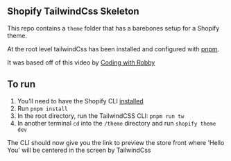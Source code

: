 ## Shopify TailwindCss Skeleton

This repo contains a `theme` folder that has a barebones setup for a Shopify theme.

At the root level tailwindCss has been installed and configured with [pnpm](https://pnpm.io/).

It was based off of this video by [Coding with Robby](https://www.youtube.com/watch?v=OJqk5-FC5sg)

## To run

1. You'll need to have the Shopify CLI [installed](https://shopify.dev/docs/themes/tools/cli/install) 
2. Run `pnpm install`
3. In the root directory, run the TailwindCSS CLI: `pnpm run tw`
4. In another terminal `cd` into the `/theme` directory and run `shopify theme dev`


The CLI should now give you the link to preview the store front where 'Hello You' will be centered in the screen by TailwindCss